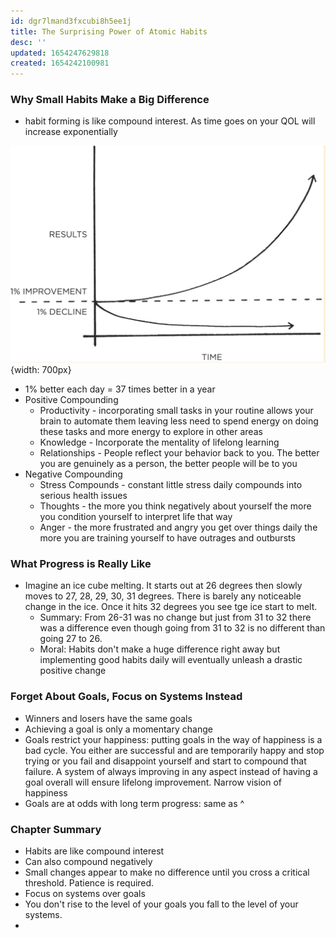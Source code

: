 ```yaml
---
id: dgr7lmand3fxcubi8h5ee1j
title: The Surprising Power of Atomic Habits
desc: ''
updated: 1654247629818
created: 1654242100981
---
```

### Why Small Habits Make a Big Difference
- habit forming is like compound interest. As time goes on your QOL will increase exponentially

![Results vs Time](/assets/images/resultsvstime.png){width: 700px}

- 1% better each day = 37 times better in a year
- Positive Compounding
  - Productivity - incorporating small tasks in your routine allows your brain to automate them leaving less need to spend energy on doing these tasks and more energy to explore in other areas
  - Knowledge - Incorporate the mentality of lifelong learning 
  - Relationships - People reflect your behavior back to you. The better you are genuinely as a person, the better people will be to you
- Negative Compounding
  - Stress Compounds - constant little stress daily compounds into serious health issues
  - Thoughts - the more you think negatively about yourself the more you condition yourself to interpret life that way
  - Anger - the more frustrated and angry you get over things daily the more you are training yourself to have outrages and outbursts 
### What Progress is Really Like
- Imagine an ice cube melting. It starts out at 26 degrees then slowly moves to 27, 28, 29, 30, 31 degrees. There is barely any noticeable change in the ice. Once it hits 32 degrees you see tge ice start to melt. 
  - Summary: From 26-31 was no change but just from 31 to 32 there was a difference even though going from 31 to 32 is no different than going 27 to 26.
  - Moral: Habits don't make a huge difference right away but implementing good habits daily will eventually unleash a drastic positive change
### Forget About Goals, Focus on Systems Instead
- Winners and losers have the same goals
- Achieving a goal is only a momentary change
- Goals restrict your happiness: putting goals in the way of happiness is a bad cycle. You either are successful and are temporarily happy and stop trying or you fail and disappoint yourself and start to compound that failure. A system of always improving in any aspect instead of having a goal overall will ensure lifelong improvement. Narrow vision of happiness 
- Goals are at odds with long term progress: same as ^
### Chapter Summary
- Habits are like compound interest
- Can also compound negatively
- Small changes appear to make no difference until you cross a critical threshold. Patience is required.
- Focus on systems over goals
- You don't rise to the level of your goals you fall to the level of your systems.
- 

